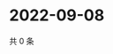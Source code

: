 # 2022-09-08

共 0 条

<!-- BEGIN WEIBO -->
<!-- 最后更新时间 Thu Sep 08 2022 19:15:35 GMT+0800 (China Standard Time) -->

<!-- END WEIBO -->
